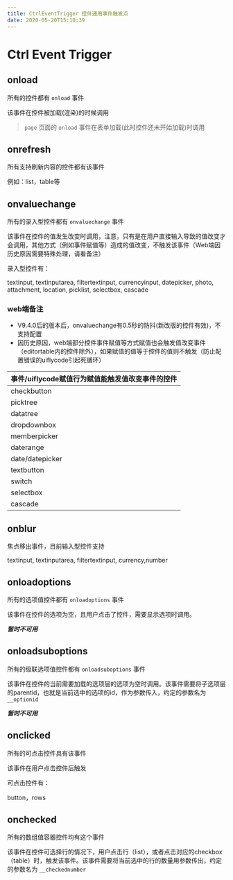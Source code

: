 ```yaml
---
title: CtrlEventTrigger 控件通用事件触发点
date: 2020-05-20T15:10:39
---
```


# Ctrl Event Trigger

## onload

所有的控件都有 `onload` 事件

该事件在控件被加载(渲染)的时候调用

> `page` 页面的 `onload` 事件在表单加载(此时控件还未开始加载)时调用

## onrefresh

所有支持刷新内容的控件都有该事件

例如：list，table等

## onvaluechange

所有的录入型控件都有 `onvaluechange` 事件

该事件在控件的值发生改变时调用，注意，只有是在用户直接输入导致的值改变才会调用，其他方式（例如事件赋值等）造成的值改变，不触发该事件（Web端因历史原因需要特殊处理，请看备注）

录入型控件有：

textinput, textinputarea, filtertextinput, currencyinput, datepicker, photo, attachment, location, picklist, selectbox, cascade

### web端备注

* V9.4.0后的版本后，onvaluechange有0.5秒的防抖(新改版的控件有效)，不支持配置
* 因历史原因，web端部分控件事件赋值等方式赋值也会触发值改变事件（editortable内的控件除外），如果赋值的值等于控件的值则不触发（防止配置错误的uiflycode引起死循环）

|事件/uiflycode赋值行为赋值能触发值改变事件的控件|
|---|
|checkbutton|
|picktree|
|datatree|
|dropdownbox|
|memberpicker|
|daterange|
|date/datepicker|
|textbutton|
|switch|
|selectbox|
|cascade|

## onblur

焦点移出事件，目前输入型控件支持

textinput, textinputarea, filtertextinput, currency,number

## onloadoptions

所有的选项值控件都有 `onloadoptions` 事件

该事件在控件的选项为空，且用户点击了控件，需要显示选项时调用。

***暂时不可用***

## onloadsuboptions

所有的级联选项值控件都有 `onloadsuboptions` 事件

该事件在控件的当前需要加载的选项层的选项为空时调用。该事件需要将子选项层的parentid，也就是当前选中的选项的id，作为参数传入，约定的参数名为 `__optionid`

***暂时不可用***

## onclicked

所有的可点击控件具有该事件

该事件在用户点击控件后触发

可点击控件有：

button，rows

## onchecked

所有的数组值容器控件均有这个事件

该事件在控件可选择行的情况下，用户点击行（list），或者点击对应的checkbox（table）时，触发该事件。该事件需要将当前选中的行的数量用参数传出，约定的参数名为 `__checkednumber`